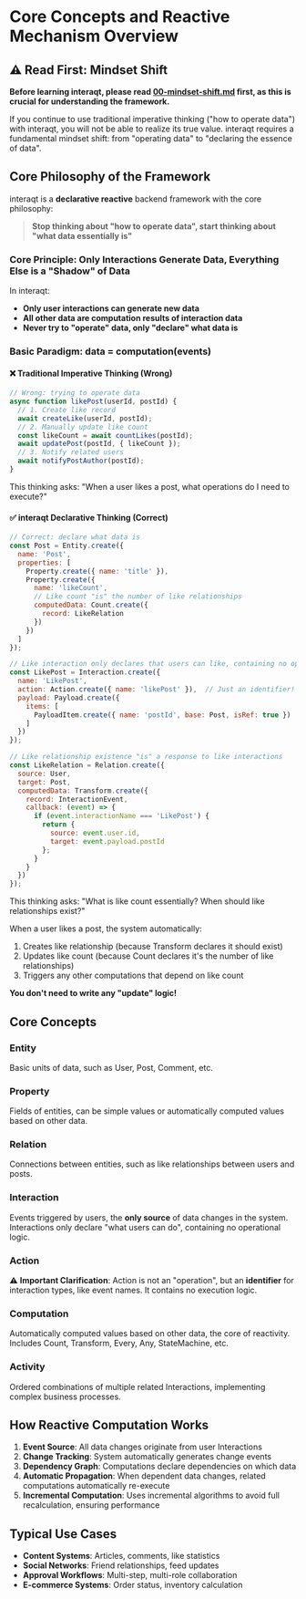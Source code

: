 # Core Concepts and Reactive Mechanism Overview

## ⚠️ Read First: Mindset Shift

**Before learning interaqt, please read [00-mindset-shift.md](./00-mindset-shift.md) first, as this is crucial for understanding the framework.**

If you continue to use traditional imperative thinking ("how to operate data") with interaqt, you will not be able to realize its true value. interaqt requires a fundamental mindset shift: from "operating data" to "declaring the essence of data".

## Core Philosophy of the Framework

interaqt is a **declarative reactive** backend framework with the core philosophy:

> **Stop thinking about "how to operate data", start thinking about "what data essentially is"**

### Core Principle: Only Interactions Generate Data, Everything Else is a "Shadow" of Data

In interaqt:
- **Only user interactions can generate new data**
- **All other data are computation results of interaction data**
- **Never try to "operate" data, only "declare" what data is**

### Basic Paradigm: data = computation(events)

#### ❌ Traditional Imperative Thinking (Wrong)
```javascript
// Wrong: trying to operate data
async function likePost(userId, postId) {
  // 1. Create like record
  await createLike(userId, postId);
  // 2. Manually update like count
  const likeCount = await countLikes(postId);
  await updatePost(postId, { likeCount });
  // 3. Notify related users
  await notifyPostAuthor(postId);
}
```

This thinking asks: "When a user likes a post, what operations do I need to execute?"

#### ✅ interaqt Declarative Thinking (Correct)
```javascript
// Correct: declare what data is
const Post = Entity.create({
  name: 'Post',
  properties: [
    Property.create({ name: 'title' }),
    Property.create({
      name: 'likeCount',
      // Like count "is" the number of like relationships
      computedData: Count.create({
        record: LikeRelation
      })
    })
  ]
});

// Like interaction only declares that users can like, containing no operational logic
const LikePost = Interaction.create({
  name: 'LikePost',
  action: Action.create({ name: 'likePost' }),  // Just an identifier!
  payload: Payload.create({
    items: [
      PayloadItem.create({ name: 'postId', base: Post, isRef: true })
    ]
  })
});

// Like relationship existence "is" a response to like interactions
const LikeRelation = Relation.create({
  source: User,
  target: Post,
  computedData: Transform.create({
    record: InteractionEvent,
    callback: (event) => {
      if (event.interactionName === 'LikePost') {
        return {
          source: event.user.id,
          target: event.payload.postId
        };
      }
    }
  })
});
```

This thinking asks: "What is like count essentially? When should like relationships exist?"

When a user likes a post, the system automatically:
1. Creates like relationship (because Transform declares it should exist)
2. Updates like count (because Count declares it's the number of like relationships)
3. Triggers any other computations that depend on like count

**You don't need to write any "update" logic!**

## Core Concepts

### Entity
Basic units of data, such as User, Post, Comment, etc.

### Property
Fields of entities, can be simple values or automatically computed values based on other data.

### Relation
Connections between entities, such as like relationships between users and posts.

### Interaction
Events triggered by users, the **only source** of data changes in the system. Interactions only declare "what users can do", containing no operational logic.

### Action
⚠️ **Important Clarification**: Action is not an "operation", but an **identifier** for interaction types, like event names. It contains no execution logic.

### Computation
Automatically computed values based on other data, the core of reactivity. Includes Count, Transform, Every, Any, StateMachine, etc.

### Activity
Ordered combinations of multiple related Interactions, implementing complex business processes.

## How Reactive Computation Works

1. **Event Source**: All data changes originate from user Interactions
2. **Change Tracking**: System automatically generates change events
3. **Dependency Graph**: Computations declare dependencies on which data
4. **Automatic Propagation**: When dependent data changes, related computations automatically re-execute
5. **Incremental Computation**: Uses incremental algorithms to avoid full recalculation, ensuring performance

## Typical Use Cases

- **Content Systems**: Articles, comments, like statistics
- **Social Networks**: Friend relationships, feed updates
- **Approval Workflows**: Multi-step, multi-role collaboration
- **E-commerce Systems**: Order status, inventory calculation 